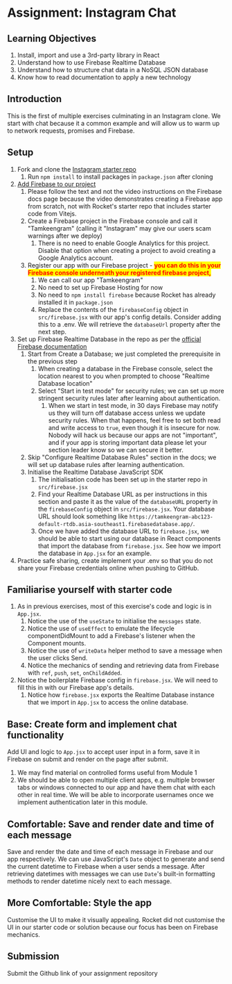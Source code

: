 # Assignment: Instagram Chat

## Learning Objectives

1. Install, import and use a 3rd-party library in React
2. Understand how to use Firebase Realtime Database
3. Understand how to structure chat data in a NoSQL JSON database
4. Know how to read documentation to apply a new technology

## Introduction

This is the first of multiple exercises culminating in an Instagram clone. We start with chat because it a common example and will allow us to warm up to network requests, promises and Firebase.

## Setup

1. Fork and clone the <a href="https://github.com/SkillsUnion/instagram-base-app" target="_blank">Instagram starter repo</a>
   1. Run `npm install` to install packages in `package.json` after cloning
2. <a href="https://firebase.google.com/docs/web/setup" target="_blank">Add Firebase to our project</a>
   1. Please follow the text and not the video instructions on the Firebase docs page because the video demonstrates creating a Firebase app from scratch, not with Rocket's starter repo that includes starter code from Vitejs.
   2. Create a Firebase project in the Firebase console and call it "Tamkeengram" (calling it "Instagram" may give our users scam warnings after we deploy)
      1. There is no need to enable Google Analytics for this project. Disable that option when creating a project to avoid creating a Google Analytics account.
   3. Register our app with our Firebase project - <mark style="color:red;">**you can do this in your Firebase console underneath your registered firebase project,**</mark>
      1. We can call our app "Tamkeengram"
      2. No need to set up Firebase Hosting for now
      3. No need to `npm install firebase` because Rocket has already installed it in `package.json`
      4. Replace the contents of the `firebaseConfig` object in `src/firebase.jsx` with our app's config details. Consider adding this to a .env. We will retrieve the `databaseUrl` property after the next step.
3. Set up Firebase Realtime Database in the repo as per the <a href="https://firebase.google.com/docs/database/web/start" target="_blank">official Firebase documentation</a>
   1. Start from Create a Database; we just completed the prerequisite in the previous step
      1. When creating a database in the Firebase console, select the location nearest to you when prompted to choose "Realtime Database location"
      2. Select "Start in test mode" for security rules; we can set up more stringent security rules later after learning about authentication.
         1. When we start in test mode, in 30 days Firebase may notify us they will turn off database access unless we update security rules. When that happens, feel free to set both read and write access to `true`, even though it is insecure for now. Nobody will hack us because our apps are not "important", and if your app is storing important data please let your section leader know so we can secure it better.
   2. Skip "Configure Realtime Database Rules" section in the docs; we will set up database rules after learning authentication.
   3. Initialise the Realtime Database JavaScript SDK
      1. The initialisation code has been set up in the starter repo in `src/firebase.jsx`
      2. Find your Realtime Database URL as per instructions in this section and paste it as the value of the `databaseURL` property in the `firebaseConfig` object in `src/firebase.jsx`. Your database URL should look something like `https://tamkeengram-abc123-default-rtdb.asia-southeast1.firebasedatabase.app/`.
      3. Once we have added the database URL to `firebase.jsx`, we should be able to start using our database in React components that import the database from `firebase.jsx`. See how we import the database in `App.jsx` for an example.
4. Practice safe sharing, create implement your .env so that you do not share your Firebase credentials online when pushing to GitHub.

## Familiarise yourself with starter code

1. As in previous exercises, most of this exercise's code and logic is in `App.jsx`.
   1. Notice the use of the `useState` to initialise the `messages` state.
   2. Notice the use of `useEffect` to emulate the lifecycle componentDidMount to add a Firebase's listener when the Component mounts.
   3. Notice the use of `writeData` helper method to save a message when the user clicks Send.
   4. Notice the mechanics of sending and retrieving data from Firebase with `ref`, `push`, `set`, `onChildAdded`.
2. Notice the boilerplate Firebase config in `firebase.jsx`. We will need to fill this in with our Firebase app's details.
   1. Notice how `firebase.jsx` exports the Realtime Database instance that we import in `App.jsx` to access the online database.

## Base: Create form and implement chat functionality

Add UI and logic to `App.jsx` to accept user input in a form, save it in Firebase on submit and render on the page after submit.

1. We may find material on controlled forms useful from Module 1
2. We should be able to open multiple client apps, e.g. multiple browser tabs or windows connected to our app and have them chat with each other in real time. We will be able to incorporate usernames once we implement authentication later in this module.

## Comfortable: Save and render date and time of each message

Save and render the date and time of each message in Firebase and our app respectively. We can use JavaScript's `Date` object to generate and send the current datetime to Firebase when a user sends a message. After retrieving datetimes with messages we can use `Date`'s built-in formatting methods to render datetime nicely next to each message.

## More Comfortable: Style the app

Customise the UI to make it visually appealing. Rocket did not customise the UI in our starter code or solution because our focus has been on Firebase mechanics.

## Submission

Submit the Github link of your assignment repository